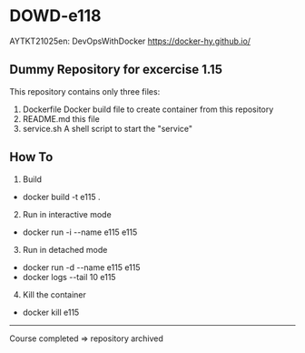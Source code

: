 # DOWD-e118
AYTKT21025en: DevOpsWithDocker https://docker-hy.github.io/

## Dummy Repository for excercise 1.15

This repository contains only three files:
1. Dockerfile   Docker build file to create container from this repository
2. README.md    this file
3. service.sh   A shell script to start the "service"

## How To

1. Build
 * docker build -t e115 .
2. Run in interactive mode
 * docker run -i --name e115 e115
3. Run in detached mode
 * docker run -d --name e115 e115
 * docker logs --tail 10 e115
4. Kill the container
 * docker kill e115
----
Course completed => repository archived
